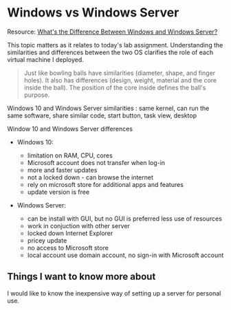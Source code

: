 # Windows vs Windows Server

Resource: [What's the Difference Between Windows and Windows Server?](https://www.howtogeek.com/404763/whats-the-difference-between-windows-and-windows-server/)

This topic matters as it relates to today's lab assignment. Understanding the similarities and differences between the two OS clarifies the role of each virtual machine I deployed.

> Just like bowling balls have similarities (diameter, shape, and finger holes). It also has differences (design, weight, material and the core inside the ball). The position of the core inside defines the ball's purpose. 

Windows 10 and Windows Server similarities : same kernel, can run the same software, share similar code, start button, task view, desktop

Window 10 and Windows Server differences
* Windows 10: 
  * limitation on RAM, CPU, cores
  * Microsoft account does not transfer when log-in
  * more and faster updates
  * not a locked down - can browse the internet
  * rely on microsoft store for additional apps and features
  * update version is free

* Windows Server:
  * can be install with GUI, but no GUI is preferred less use of resources
  * work in conjuction with other server
  * locked down Internet Explorer
  * pricey update 
  * no access to Microsoft store
  * local account use domain account, no sign-in with Microsoft account

## Things I want to know more about
I would like to know the inexpensive way of setting up a server for personal use. 
 

    